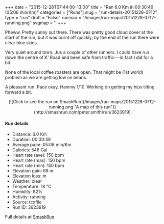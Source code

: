 +++
date = "2015-12-28T07:44:00-13:00"
title = "Ran 6.0 Km in 00:30:49 (05:06 min/Km)"
categories = ["Runs"]
slug = "run-details-20151228-0712"
type = "run"
draft = "False"
runmap = "/images/run-maps/20151228-0712-running.png"
svgmap = '<polyline points="92 48, 96 44, 100 32, 90 30, 67 36, 49 50, 37 60, 29 63, 13 68, 6 70, 0 66, 0 64, 2 61, 11 55, 23 48, 50 32, 64 38, 68 35, 81 32, 83 31, 87 30, 91 30, 92 31, 99 32, 97 40, 92 49">'
+++

Pheww. Pretty sunny out there. There was pretty good cloud cover at the start of the run, but it was burnt off quickly; by the end of the run there were clear blue skies. 

Very quiet around town. Jus a couple of other runners. I could have run down the centre of K' Road and been safe from traffic---in fact I did for a bit. 

None of the local coffee roasters are open. That might be (1st world) problem as we are getting low on beans. 

A pleasant run. Pace okay. Hammy 1/10. Working on getting my hips tilting forward a bit. 



<!--more-->

<center>
[![Click to see the run on SmashRun](/images/run-maps/20151228-0712-running.png "A map of this run")](http://smashrun.com/peter.smith/run/3623919)
</center>

#### Run details

* Distance: 6.0 Km
* Duration: 00:30:49
* Average pace: 05:06 min/Km
* Calories: 546 Cal
* Heart rate (ave): 150 bpm
* Heart rate (max): 150 bpm
* Heart rate (min): 150 bpm
* Elevation gain: 68 m
* Elevation loss:  m
* Weather: clear
* Temperature: 18 &deg;C
* Humidity: 82%
* Activity: running
* Source: tcxfile
* Run ID: 3623919

Full details at [SmashRun](http://smashrun.com/peter.smith/run/3623919)